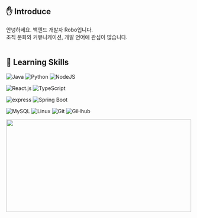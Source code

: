 <!-- ![header](https://capsule-render.vercel.app/api?type=waving&color=timeGradient&height=300&section=header&text=Robo&fontSize=90)
-->
<!--[![Hits](https://hits.seeyoufarm.com/api/count/incr/badge.svg?url=https%3A%2F%2Fgithub.com%2FPracrobo%2Fhit-counter&count_bg=%23B188D9&title_bg=%23555555&icon=&icon_color=%23370A0A&title=hits&edge_flat=false)](https://hits.seeyoufarm.com)
-->
## :hand: Introduce
안녕하세요. 백엔드 개발자 Robo입니다.<br>조직 문화와 커뮤니케이션, 개발 언어에 관심이 많습니다.<br><br>

 
## :pushpin: Learning Skills

![Java](https://img.shields.io/badge/Java-ED8B00?style=flat-square&logo=openjdk&logoColor=white)
![Python](https://img.shields.io/badge/Python-3670A0?style=flat-square&logo=Python&logoColor=white)
![NodeJS](https://img.shields.io/badge/Node.js-339933?logo=node.js&logoColor=white)

![React.js](https://img.shields.io/badge/React.js-61DAFB?style=flat-square&logo=React&logoColor=white)
![TypeScript](https://img.shields.io/badge/TypeScript-3178C6?style=flat-square&logo=TypeScript&logoColor=white)

![express](https://img.shields.io/badge/express-000000?style=flat-square&logo=express&logoColor=white)
![Spring Boot](https://img.shields.io/badge/SpringBoot-6DB33F?style=flat-square&logo=SpringBoot&logoColor=white)

![MySQL](https://img.shields.io/badge/MySQL-4479A1?style=flat-square&logo=MySQL&logoColor=white)
![Linux](https://img.shields.io/badge/Linux-FCC624?style=flat-square&logo=Linux&logoColor=white)
![Git](https://img.shields.io/badge/Git-F05032?style=flat-square&logo=Git&logoColor=white)
![GiHhub](https://img.shields.io/badge/Github-181717?style=flat-square&logo=Github&logoColor=white)


<a href="https://www.gitanimals.org/en_US?utm_medium=image&utm_source=Pracrobo&utm_content=line">
  <img
    src="https://render.gitanimals.org/lines/Pracrobo"
    width="500"
    height="250"
  />
</a>
  
<!--
![JavaScript](https://img.shields.io/badge/JavaScript-F7DF1E?style=flat-square&logo=JavaScript&logoColor=black)

![vue.js](https://img.shields.io/badge/Vue.js-4FC08D?style=flat-square&logo=Vue.js&logoColor=white)

![PostgreSQL](https://img.shields.io/badge/PostgreSQL-4169E1?style=flat-square&logo=PostgreSQL&logoColor=white)
![GraphQL](https://img.shields.io/badge/GraphQL-E10098?style=flat-square&logo=GraphQL&logoColor=white)

![Amazon AWS](https://img.shields.io/badge/Amazon%20AWS%20-232F3E?style=flat-square&logo=AmazonAWS&logoColor=white)
-->

<!--
예시
<img src="https://img.shields.io/badge/Android-3DDC84?style=flat-square&logo=Android&logoColor=white"/>
<img src="https://img.shields.io/badge/뱃지레이블-배경색?style=뱃지모양&logo=로고&logoColor=로고색상"/>
<a href="링크" target="_blank"><img src="https://img.shields.io/badge/뱃지레이블-배경색?style=뱃지모양&logo=로고&logoColor=로고색상"/></a>
-->
<br>
<!--
## :eyes: Me
-->
<!--
![Anurag's GitHub stats](https://github-readme-stats.vercel.app/api?username=사용자ID&show_icons=true&theme=radical)
-->

<!-- github 사용수 --> 
<!--
![Anurag's GitHub stats](https://github-readme-stats.vercel.app/api?username=Pracrobo&show_icons=true&theme=yeblu&show_icons=true)
<br><br>
-->
<!---
Pracrobo/Pracrobo is a ✨ special ✨ repository because its `README.md` (this file) appears on your GitHub profile.
You can click the Preview link to take a look at your changes.
--->
